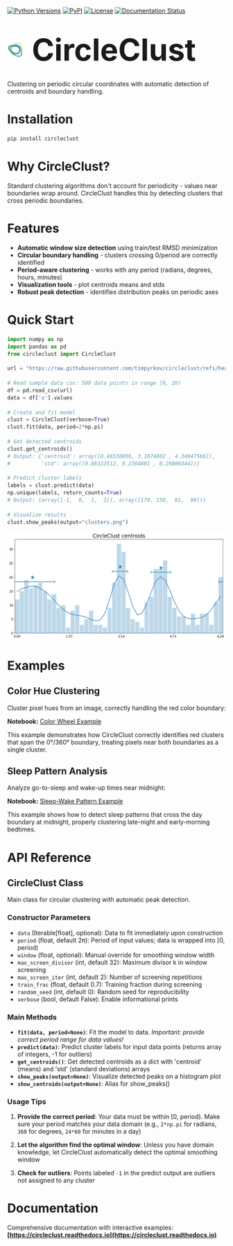 [![Python Versions](https://img.shields.io/pypi/pyversions/circleclust?style=plastic)](https://pypi.org/project/circleclust/)
[![PyPI](https://img.shields.io/pypi/v/circleclust?style=plastic)](https://pypi.org/project/circleclust/)
[![License](https://img.shields.io/pypi/l/circleclust?style=plastic)](https://opensource.org/licenses/MIT)
[![Documentation Status](https://readthedocs.org/projects/circleclust/badge/?version=latest)](https://circleclust.readthedocs.io/en/latest/?badge=latest)


<h1><p align="left">
  <img src="docs/img/logo.png" alt="CircleClust logo" height="40" style="vertical-align: middle; margin-right: 10px;">
  <span style="font-size:2.5em; vertical-align: middle;"><b>CircleClust</b></span>
</p></h1>

Clustering on periodic circular coordinates with automatic detection of centroids and boundary handling.

# Installation

```bash
pip install circleclust
```

# Why CircleClust?

Standard clustering algorithms don't account for periodicity - values near boundaries wrap around. CircleClust handles this by detecting clusters that cross periodic boundaries.

# Features

- **Automatic window size detection** using train/test RMSD minimization
- **Circular boundary handling** - clusters crossing 0/period are correctly identified
- **Period-aware clustering** - works with any period (radians, degrees, hours, minutes)
- **Visualization tools** - plot centroids means and stds
- **Robust peak detection** - identifies distribution peaks on periodic axes

# Quick Start

```python
import numpy as np
import pandas as pd
from circleclust import CircleClust

url = "https://raw.githubusercontent.com/timpyrkov/circleclust/refs/heads/master/tests/sample.csv"

# Read sample data csv: 500 data points in range [0, 2π)
df = pd.read_csv(url)
data = df['x'].values

# Create and fit model
clust = CircleClust(verbose=True)
clust.fit(data, period=2*np.pi)

# Get detected centroids
clust.get_centroids()
# Output: {'centroid': array([0.46530696, 3.1074802 , 4.34047566]),
#          'std': array([0.66322512, 0.2304881 , 0.29800344])}

# Predict cluster labels
labels = clust.predict(data)
np.unique(labels, return_counts=True)
# Output: (array([-1,  0,  1,  2]), array([179, 150,  81,  90]))

# Visualize results
clust.show_peaks(output="clusters.png")
```

![Detected Clusters](https://github.com/timpyrkov/circleclust/blob/master/docs/img/clsuters.png?raw=true)

# Examples

## Color Hue Clustering

Cluster pixel hues from an image, correctly handling the red color boundary:

**Notebook:** [Color Wheel Example](https://circleclust.readthedocs.io/en/latest/notebooks/colorwheel.html)

This example demonstrates how CircleClust correctly identifies red clusters that span the 0°/360° boundary, treating pixels near both boundaries as a single cluster.

## Sleep Pattern Analysis

Analyze go-to-sleep and wake-up times near midnight:

**Notebook:** [Sleep-Wake Pattern Example](https://circleclust.readthedocs.io/en/latest/notebooks/sleepwake.html)

This example shows how to detect sleep patterns that cross the day boundary at midnight, properly clustering late-night and early-morning bedtimes.




# API Reference

## CircleClust Class

Main class for circular clustering with automatic peak detection.

### Constructor Parameters

- `data` (Iterable[float], optional): Data to fit immediately upon construction
- `period` (float, default 2π): Period of input values; data is wrapped into [0, period)
- `window` (float, optional): Manual override for smoothing window width
- `max_screen_divisor` (int, default 32): Maximum divisor k in window screening  
- `max_screen_iter` (int, default 2): Number of screening repetitions
- `train_frac` (float, default 0.7): Training fraction during screening
- `random_seed` (int, default 0): Random seed for reproducibility
- `verbose` (bool, default False): Enable informational prints

### Main Methods

- **`fit(data, period=None)`**: Fit the model to data. *Important: provide correct period range for data values!*
- **`predict(data)`**: Predict cluster labels for input data points (returns array of integers, -1 for outliers)
- **`get_centroids()`**: Get detected centroids as a dict with 'centroid' (means) and 'std' (standard deviations) arrays
- **`show_peaks(output=None)`**: Visualize detected peaks on a histogram plot
- **`show_centroids(output=None)`**: Alias for show_peaks()

### Usage Tips

1. **Provide the correct period**: Your data must be within [0, period). Make sure your period matches your data domain (e.g., `2*np.pi` for radians, `360` for degrees, `24*60` for minutes in a day)

2. **Let the algorithm find the optimal window**: Unless you have domain knowledge, let CircleClust automatically detect the optimal smoothing window

3. **Check for outliers**: Points labeled `-1` in the predict output are outliers not assigned to any cluster

# Documentation

Comprehensive documentation with interactive examples: **[https://circleclust.readthedocs.io](https://circleclust.readthedocs.io)**

